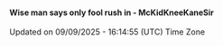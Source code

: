 #### Wise man says only fool rush in - McKidKneeKaneSir
Updated on 09/09/2025 - 16:14:55 (UTC) Time Zone
